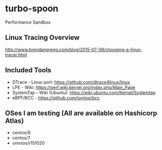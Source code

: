 # turbo-spoon
Performance Sandbox

## Linux Tracing Overview
http://www.brendangregg.com/blog/2015-07-08/choosing-a-linux-tracer.html

## Included Tools
- DTrace - Linux port:  https://github.com/dtrace4linux/linux
- LPE  - Wiki:  https://perf.wiki.kernel.org/index.php/Main_Page
- SystemTap - Wiki (Ubuntu):  https://wiki.ubuntu.com/Kernel/Systemtap
- eBPF/BCC - https://github.com/iovisor/bcc 

## OSes I am testing (All are available on Hashicorp Atlas)
 - centos/6
 - centos/7
 - omnios/r151020
